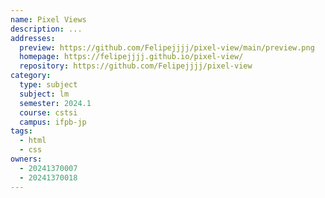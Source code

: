 ```yaml
---
name: Pixel Views
description: ...
addresses:
  preview: https://github.com/Felipejjjj/pixel-view/main/preview.png
  homepage: https://felipejjjj.github.io/pixel-view/
  repository: https://github.com/Felipejjjj/pixel-view
category:
  type: subject
  subject: lm
  semester: 2024.1
  course: cstsi
  campus: ifpb-jp
tags:
  - html
  - css
owners:
  - 20241370007
  - 20241370018
---
```

